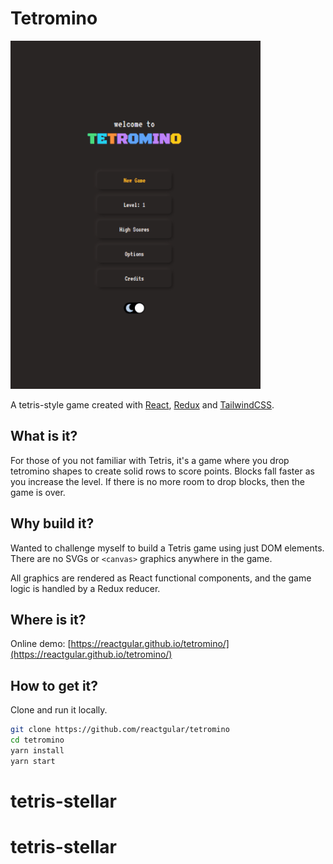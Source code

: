# Tetromino

![gameplay](media/tetromino-sample.gif)

A tetris-style game created with [React](https://reactjs.org/), [Redux](https://react-redux.js.org/) and [TailwindCSS](https://tailwindcss.com/).

## What is it?

For those of you not familiar with Tetris, it's a game where you drop tetromino shapes to create solid rows to score points. Blocks
fall faster as you increase the level. If there is no more room to drop blocks, then the game is over.

## Why build it?

Wanted to challenge myself to build a Tetris game using just DOM elements.
There are no SVGs or `<canvas>` graphics anywhere in the game.

All graphics are rendered as React functional components, and the game logic is handled by a Redux reducer.

## Where is it?

Online demo: [https://reactgular.github.io/tetromino/](https://reactgular.github.io/tetromino/)

## How to get it?

Clone and run it locally.

```bash
git clone https://github.com/reactgular/tetromino
cd tetromino
yarn install
yarn start
```
# tetris-stellar
# tetris-stellar
